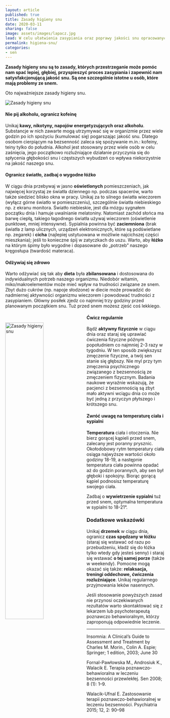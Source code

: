```yaml
---
layout: article
published: true
title: Zasady higieny snu
date: 2020-03-11
sharing: false
image: assets/images/lapacz.jpg
lead: W celu ułatwienia zasypiania oraz poprawy jakości snu opracowanych zostało kilka zasad, które mogą zmniejszać ryzyko powstawania bezsenności.
permalink: higiena-snu/
categories:
- sen
---
```


**Zasady higieny snu są to zasady, których przestrzeganie może pomóc nam spać lepiej, głębiej, przyspieszyć proces zasypiania i zapewnić nam satysfakcjonującą jakość snu. Są one szczególnie istotne u osób, które mają problemy ze snem.**

Oto najważniejsze zasady higieny snu.

<img src="{{root_url}}/assets/images/zasady-higieny-snu.jpg" alt="Zasady higieny snu" />

#### Nie pij alkoholu, ogranicz kofeinę

Unikaj **kawy, nikotyny, napojów energetyzujących oraz alkoholu**. Substancje w nich zawarte mogą utrzymywać się w organizmie przez wiele godzin po ich spożyciu (kumulować się) pogarszając jakość snu. Dlatego osobom cierpiącym na bezsenność zaleca się spożywanie m.in.: kofeiny, teiny tylko do południa. Alkohol jest stosowany przez wiele osób w celu zaśnięcia, jego początkowo rozluźniające działanie przyczynia się do spłycenia głębokości snu i częstszych wybudzeń co wpływa niekorzystnie na jakość naszego snu.

#### Ogranicz światło, zadbaj o wygodne łóżko

W ciągu dnia przebywaj w jasno **oświetlonych** pomieszczeniach, jak najwięcej korzystaj ze światła dziennego np. podczas spacerów, warto także siedzieć blisko okna w pracy. Unikaj za to silnego światła wieczorem (wyłącz górne światło w pomieszczeniu), szczególnie światła niebieskiego np. z ekranu monitora. Światło niebieskie, jest dla mózgu sygnałem początku dnia i hamuje uwalnianie melatoniny. Natomiast zachód słońca ma barwę ciepłą, takiego łagodnego światła używaj wieczorem (oświetlenie punktowe, mniej intensywne). Sypialnia powinna być **zaciemniona** (brak światła z lamp ulicznych, urządzeń elektronicznych, które są podświetlane np. zegarek) i **cicha** (najlepiej ustytuowana w możliwie najcichszej części mieszkania); jeśli to konieczne śpij w zatyczkach do uszu. Warto, aby **łóżko** na którym śpimy było wygodne i dopasowane do „potrzeb” naszego kręgosłupa (twardość materaca).

#### Odżywiaj się zdrowo

Warto odżywiać się tak aby **dieta** była **zbilansowana** i dostosowana do indywidualnych potrzeb naszego organizmu. Niedobór witamin, miko/makroelementów może mieć wpływ na trudności związane ze snem. Zbyt dużo cukrów (np. napoje słodzone) w diecie może prowadzić do nadmiernej aktywności organizmu wieczorem i powodować trudności z zasypianiem. Główny posiłek zjedz co najmniej trzy godziny przed planowanym początkiem snu. Tuż przed snem możesz zjeść coś lekkiego.

<img src="{{root_url}}/assets/images/Zegarek.jpg" style="float:left; width: 49%; margin-right: 10px; margin-bottom: 30px; margin-top: 30px;" alt="Zasady higieny snu" />

#### Ćwicz regularnie

Bądź **aktywny fizycznie** w ciągu dnia oraz staraj się uprawiać ćwiczenia fizyczne późnym popołudniem co najmniej 2-3 razy w tygodniu. W ten sposób zwiększysz zmęczenie fizyczne, a twój sen stanie się głębszy. Nie myl przy tym zmęczenia psychicznego związanego z bezsennością ze zmęczeniem fizycznym. Badania naukowe wyraźnie wskazują, że pacjenci z bezsennością są zbyt mało aktywni wciągu dnia co może być jedną z przyczyn płytszego i krótszego snu.


#### Zwróć uwagę na temperaturę ciała i sypialni

**Temperatura** ciała i otoczenia. Nie bierz gorącej kąpieli przed snem, zalecany jest poranny prysznic. Okołodobowy rytm temperatury ciała osiąga najwyższe wartości około godziny 18-19, a następnie temperatura ciała powinna opadać aż do godzin porannych, aby sen był głęboki i spokojny. Biorąc gorącą kąpiel podnosisz temperaturę swojego ciała.

Zadbaj o **wywietrzenie sypialni** tuż przed snem, optymalna temperatura w sypialni to 18-21°.

### Dodatkowe wskazówki

Unikaj **drzemek** w ciągu dnia, ogranicz **czas spędzany w łóżku** (staraj się wstawać od razu po przebudzeniu, kładź się do łóżka tylko wtedy gdy jesteś senny) i staraj się wstawać **o tej samej porze** (także w weekendy). Pomocne mogą okazać się także: **relaksacja, treningi oddechowe, ćwiczenia rozluźniające**. Unikaj regularnego przyjmowania leków nasennych.

Jeśli stosowanie powyższych zasad nie przynosi oczekiwanych rezultatów warto skontaktować się z lekarzem lub psychoterapeutą poznawczo behawioralnym, którzy zaproponują odpowiednie leczenie.

----

Insomnia: A Clinical’s Guide to Assessment and  Treatment by Charles M. Morin., Colin A. Espie; Springer; 1 edition, 2003; June 30

Fornal-Pawłowska M., Androsiuk K., Walacik E. Terapia poznawczo-behawioralna w leczeniu bezsenności przewlekłej. Sen 2008; 8 (1): 1–9. 

Walacik-Ufnal E. Zastosowanie terapii poznawczo-behawioralnej w leczeniu bezsenności. Psychiatria 2015; 12, 2: 90–98

